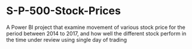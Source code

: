 # S-P-500-Stock-Prices
A Power BI project that examine movement of various stock price for the period between 2014 to 2017, and how well the different stock perform in the time under review using single day of trading 
